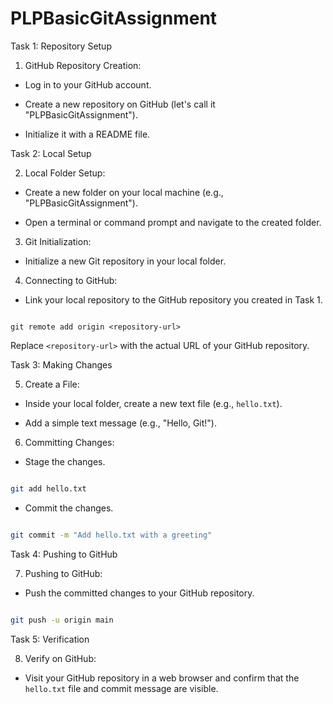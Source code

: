 # PLPBasicGitAssignment

Task 1: Repository Setup

1. GitHub Repository Creation:

  - Log in to your GitHub account.

  - Create a new repository on GitHub (let's call it "PLPBasicGitAssignment").

  - Initialize it with a README file.



Task 2: Local Setup

2. Local Folder Setup:

  - Create a new folder on your local machine (e.g., "PLPBasicGitAssignment").

  - Open a terminal or command prompt and navigate to the created folder.



3. Git Initialization:

  - Initialize a new Git repository in your local folder.



4. Connecting to GitHub:

  - Link your local repository to the GitHub repository you created in Task 1.

   ```

git remote add origin <repository-url>

   ```

   Replace `<repository-url>` with the actual URL of your GitHub repository.



Task 3: Making Changes

5. Create a File:

  - Inside your local folder, create a new text file (e.g., `hello.txt`).

  - Add a simple text message (e.g., "Hello, Git!").



6. Committing Changes:

  - Stage the changes.

   ```bash

   git add hello.txt

   ```

  - Commit the changes.

   ```bash

   git commit -m "Add hello.txt with a greeting"

   ```



Task 4: Pushing to GitHub

7. Pushing to GitHub:

  - Push the committed changes to your GitHub repository.

   ```bash

   git push -u origin main

   ```



Task 5: Verification

8. Verify on GitHub:

  - Visit your GitHub repository in a web browser and confirm that the `hello.txt` file and commit message are visible.


